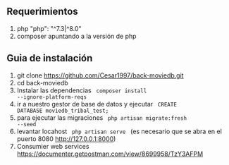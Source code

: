 ## Requerimientos
1) php "php": "^7.3|^8.0"
1) composer apuntando a la versión de php

## Guia de instalación
1) git clone https://github.com/Cesar1997/back-moviedb.git
2) cd back-moviedb
3) Instalar las dependencias <code> composer install --ignore-platform-reqs </code>
4) ir a nuestro gestor de base de datos y ejecutar <code> CREATE DATABASE moviedb_tribal_test; </code>
5) para ejecutar las migraciones <code> php artisan migrate:fresh --seed </code>
6) levantar locahost <code> php artisan serve </code> (es necesario que se abra en el puerto 8080 http://127.0.0.1:8000)
7) Consumier web services  https://documenter.getpostman.com/view/8699958/TzY3AFPM

